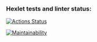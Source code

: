 ### Hexlet tests and linter status:
[![Actions Status](https://github.com/EgorIdev/php-project-45/workflows/hexlet-check/badge.svg)](https://github.com/EgorIdev/php-project-45/actions)


[![Maintainability](https://api.codeclimate.com/v1/badges/237abba5169957429376/maintainability)](https://codeclimate.com/github/EgorIdev/php-project-45/maintainability)
